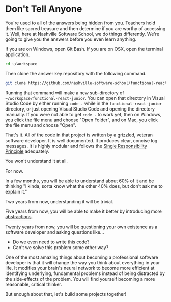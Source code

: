 # Don't Tell Anyone

You're used to all of the answers being hidden from you. Teachers hold them like sacred treasure and then determine if you are worthy of accessing it. Well, here at Nashville Software School, we do things differently. We're going to give you the answers before you even learn anything.

If you are on Windows, open Git Bash. If you are on OSX, open the terminal application.

```sh
cd ~/workspace
```

Then clone the answer key repository with the following command.

```sh
git clone https://github.com/nashville-software-school/functional-react-junior
```

Running that command will make a new sub-directory of `~/workspace/functional-react-junior`. You can open that directory in Visual Studio Code by either running `code .` while in the `functional-react-junior` directory, or just opening Visual Studio Code and opening the directory manually. If you were not able to get `code .` to work yet, then on Windows, you click the file menu and choose "Open Folder", and on Mac, you click the file menu and choose "Open".

That's it. All of the code in that project is written by a grizzled, veteran software developer. It is well documented. It produces clear, concise log messages. It is highly modular and follows the [Single Responsibility Principle](https://code.tutsplus.com/tutorials/solid-part-1-the-single-responsibility-principle--net-36074) adequately.

You won't understand it at all.

For now.

In a few months, you will be able to understand about 60% of it and be thinking "I kinda, sorta know what the other 40% does, but don't ask me to explain it."

Two years from now, understanding it will be trivial.

Five years from now, you will be able to make it better by introducing more [abstractions](https://softwareengineering.stackexchange.com/a/230409).

Twenty years from now, you will be questioning your own existence as a software developer and asking questions like...

* Do we even need to write this code?
* Can't we solve this problem some other way?

One of the most amazing things about becoming a professional software developer is that it will change the way you think about everything in your life. It modifies your brain's neural network to become more efficient at identifying underlying, fundamental problems instead of being distracted by the side-effects of the problem. You will find yourself becoming a more reasonable, critical thinker.

But enough about that, let's build some projects together!